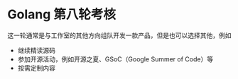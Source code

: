 # Golang 第八轮考核

这一轮通常是与工作室的其他方向组队开发一款产品，但是也可以选择其他，例如



- 继续精读源码
- 参加开源活动，例如开源之夏、GSoC（Google Summer of Code）等
- 按需定制内容